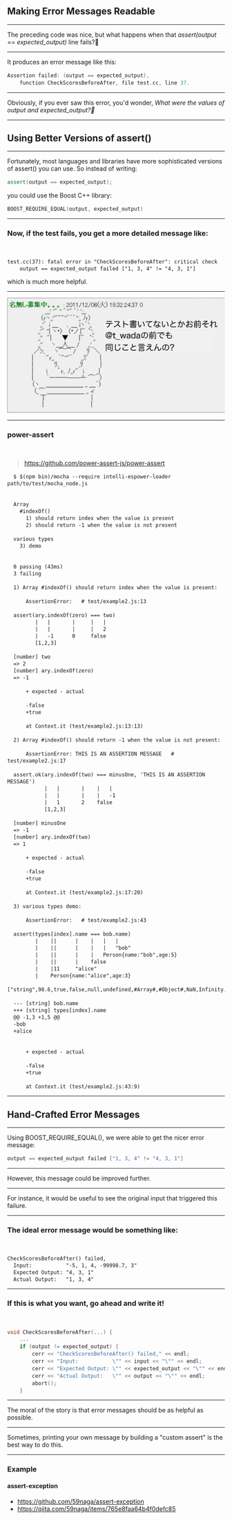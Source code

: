 <!-- classes: title -->

## Making Error Messages Readable

---

The preceding code was nice, but what happens when that *assert(output == expected_output)* line fails?🤔

---

It produces an error message like this:

```cpp
Assertion failed: (output == expected_output),
    function CheckScoresBeforeAfter, file test.cc, line 37.

```
---

Obviously, if you ever saw this error, you'd wonder, *What were the values of output and expected_output?🤔*

---

## Using Better Versions of assert()

---

Fortunately, most languages and libraries have more sophisticated versions of assert() you can use. So instead of writing:

```cpp
assert(output == expected_output);
```

you could use the Boost C++ library:

```cpp
BOOST_REQUIRE_EQUAL(output, expected_output)
```

---

### Now, if the test fails, you get a more detailed message like:

<br />

```console
test.cc(37): fatal error in "CheckScoresBeforeAfter": critical check
    output == expected_output failed ["1, 3, 4" != "4, 3, 1"]
```

which is much more helpful.

---
<!-- classes: reference -->

<img src="../images/t_wada-stand.png" />

---
<!-- classes: reference -->

### power-assert

<br />

> https://github.com/power-assert-js/power-assert

```console
  $ $(npm bin)/mocha --require intelli-espower-loader path/to/test/mocha_node.js


  Array
    #indexOf()
      1) should return index when the value is present
      2) should return -1 when the value is not present

  various types
    3) demo


  0 passing (43ms)
  3 failing

  1) Array #indexOf() should return index when the value is present:

      AssertionError:   # test/example2.js:13

  assert(ary.indexOf(zero) === two)
         |   |       |     |   |
         |   |       |     |   2
         |   -1      0     false
         [1,2,3]

  [number] two
  => 2
  [number] ary.indexOf(zero)
  => -1

      + expected - actual

      -false
      +true

      at Context.it (test/example2.js:13:13)

  2) Array #indexOf() should return -1 when the value is not present:

      AssertionError: THIS IS AN ASSERTION MESSAGE   # test/example2.js:17

  assert.ok(ary.indexOf(two) === minusOne, 'THIS IS AN ASSERTION MESSAGE')
            |   |       |    |   |
            |   |       |    |   -1
            |   1       2    false
            [1,2,3]

  [number] minusOne
  => -1
  [number] ary.indexOf(two)
  => 1

      + expected - actual

      -false
      +true

      at Context.it (test/example2.js:17:20)

  3) various types demo:

      AssertionError:   # test/example2.js:43

  assert(types[index].name === bob.name)
         |    ||      |    |   |   |
         |    ||      |    |   |   "bob"
         |    ||      |    |   Person{name:"bob",age:5}
         |    ||      |    false
         |    |11     "alice"
         |    Person{name:"alice",age:3}
         ["string",98.6,true,false,null,undefined,#Array#,#Object#,NaN,Infinity,/^not/,#Person#]

  --- [string] bob.name
  +++ [string] types[index].name
  @@ -1,3 +1,5 @@
  -bob
  +alice


      + expected - actual

      -false
      +true

      at Context.it (test/example2.js:43:9)
```

---

## Hand-Crafted Error Messages

---

Using BOOST_REQUIRE_EQUAL(), we were able to get the nicer error message:

```cpp
output == expected_output failed ["1, 3, 4" != "4, 3, 1"]
```

---

However, this message could be improved further.

---

For instance, it would be useful to see the original input that triggered this failure.

---

### The ideal error message would be something like:

<br />

```console
CheckScoresBeforeAfter() failed,
  Input:           "-5, 1, 4, -99998.7, 3"
  Expected Output: "4, 3, 1"
  Actual Output:   "1, 3, 4"
```

---

### If this is what you want, go ahead and write it!

<br />

```cpp
void CheckScoresBeforeAfter(...) {
    ...
    if (output != expected_output) {
        cerr << "CheckScoresBeforeAfter() failed," << endl;
        cerr << "Input:           \"" << input << "\"" << endl;
        cerr << "Expected Output: \"" << expected_output << "\"" << endl;
        cerr << "Actual Output:   \"" << output << "\"" << endl;
        abort();
    }
```

---

The moral of the story is that error messages should be as helpful as possible.

---

Sometimes, printing your own message by building a "custom assert" is the best way to do this.

---
<!-- classes: reference -->

### Example

#### assert-exception

* https://github.com/59naga/assert-exception
* https://qiita.com/59naga/items/765e8faa64b4f0defc85
